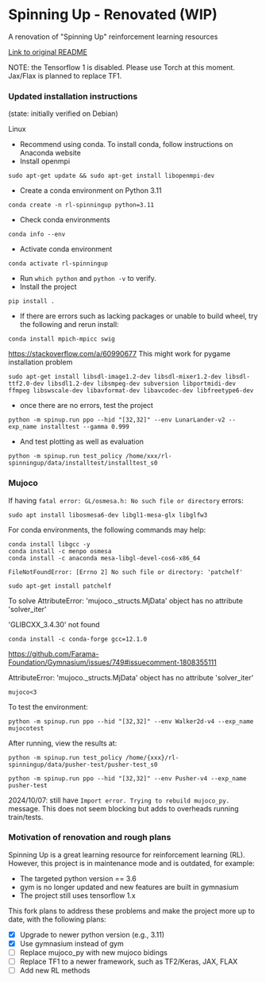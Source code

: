 # Spinning Up - Renovated (WIP)

A renovation of "Spinning Up" reinforcement learning resources

[Link to original README](../readme.md)

NOTE: the Tensorflow 1 is disabled. Please use Torch at this moment. Jax/Flax is planned to replace TF1.

### Updated installation instructions

(state: initially verified on Debian)

Linux

- Recommend using conda. To install conda, follow instructions on Anaconda website
- Install openmpi
```
sudo apt-get update && sudo apt-get install libopenmpi-dev
```
- Create a conda environment on Python 3.11
```
conda create -n rl-spinningup python=3.11
```
- Check conda environments
```
conda info --env
```
- Activate conda environment
```
conda activate rl-spinningup
```
  - Run `which python` and `python -v` to verify.
- Install the project
```
pip install .
```
  - If there are errors such as lacking packages or unable to build wheel, try the following and rerun install:
```
conda install mpich-mpicc swig
```

https://stackoverflow.com/a/60990677 This might work for pygame installation problem
```
sudo apt-get install libsdl-image1.2-dev libsdl-mixer1.2-dev libsdl-ttf2.0-dev libsdl1.2-dev libsmpeg-dev subversion libportmidi-dev ffmpeg libswscale-dev libavformat-dev libavcodec-dev libfreetype6-dev
```
- once there are no errors, test the project
```
python -m spinup.run ppo --hid "[32,32]" --env LunarLander-v2 --exp_name installtest --gamma 0.999
```
- And test plotting as well as evaluation
```
python -m spinup.run test_policy /home/xxx/rl-spinningup/data/installtest/installtest_s0
```

### Mujoco

If having `fatal error: GL/osmesa.h: No such file or directory` errors:
```
sudo apt install libosmesa6-dev libgl1-mesa-glx libglfw3
```

For conda environments, the following commands may help:
```
conda install libgcc -y
conda install -c menpo osmesa
conda install -c anaconda mesa-libgl-devel-cos6-x86_64
```

`FileNotFoundError: [Errno 2] No such file or directory: 'patchelf'`
```
sudo apt-get install patchelf
```
To solve AttributeError: 'mujoco._structs.MjData' object has no attribute 'solver_iter'

'GLIBCXX_3.4.30' not found
```
conda install -c conda-forge gcc=12.1.0
```

https://github.com/Farama-Foundation/Gymnasium/issues/749#issuecomment-1808355111

AttributeError: 'mujoco._structs.MjData' object has no attribute 'solver_iter'
```
mujoco<3
```



To test the environment:
```
python -m spinup.run ppo --hid "[32,32]" --env Walker2d-v4 --exp_name mujocotest
```
After running, view the results at:
```
python -m spinup.run test_policy /home/{xxx}/rl-spinningup/data/pusher-test/pusher-test_s0
```

```
python -m spinup.run ppo --hid "[32,32]" --env Pusher-v4 --exp_name pusher-test
```

2024/10/07: still have `Import error. Trying to rebuild mujoco_py.` message. This does not seem blocking but adds to overheads running train/tests.

### Motivation of renovation and rough plans

Spinning Up is a great learning resource for reinforcement learning (RL). However, this project is in maintenance mode and is outdated, for example:

- The targeted python version == 3.6
- gym is no longer updated and new features are built in gymnasium
- The project still uses tensorflow 1.x

This fork plans to address these problems and make the project more up to date, with the following plans:

- [X] Upgrade to newer python version (e.g., 3.11)
- [X] Use gymnasium instead of gym
- [ ] Replace mujoco_py with new mujoco bidings
- [ ] Replace TF1 to a newer framework, such as TF2/Keras, JAX, FLAX
- [ ] Add new RL methods
